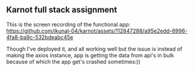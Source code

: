 ## Karnot full stack assignment

This is the screen recording of the functional app:
https://github.com/ikunal-04/karnot/assets/112847288/a95e2edd-6996-4fa8-ba9c-532bdeabc45e


Though I've deployed it, and all working well but the issue is instead of making the axios instance, app is getting the data from api's in bulk because of which the app get's crashed sometimes:))
